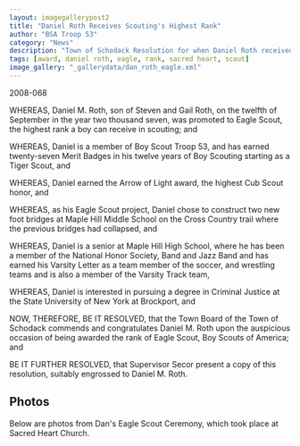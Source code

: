 ```yaml
--- 
layout: imagegallerypost2
title: "Daniel Roth Receives Scouting's Highest Rank"
author: "BSA Troop 53"
category: "News"
description: "Town of Schodack Resolution for when Daniel Roth received his Eagle Scout rank."
tags: [award, daniel roth, eagle, rank, sacred heart, scout]
image_gallery: "_gallerydata/dan_roth_eagle.xml"
---
```


2008-068

WHEREAS, Daniel M. Roth, son of Steven and Gail Roth, on the twelfth of September in the year two thousand seven, was promoted to Eagle Scout, the highest rank a boy can receive in scouting; and

WHEREAS, Daniel is a member of Boy Scout Troop 53, and has earned twenty-seven Merit Badges in his twelve years of Boy Scouting starting as a Tiger Scout, and

WHEREAS, Daniel earned the Arrow of Light award, the highest Cub Scout honor, and

WHEREAS, as his Eagle Scout project, Daniel chose to construct two new foot bridges at Maple Hill Middle School on the Cross Country trail where the previous bridges had collapsed, and

WHEREAS, Daniel is a senior at Maple Hill High School, where he has been a member of the National Honor Society, Band and Jazz Band and has earned his Varsity Letter as a team member of the soccer, and wrestling teams and is also a member of the Varsity Track team,

WHEREAS, Daniel is interested in pursuing a degree in Criminal Justice at the State University of New York at Brockport, and

NOW, THEREFORE, BE IT RESOLVED, that the Town Board of the Town of Schodack commends and congratulates Daniel M. Roth upon the auspicious occasion of being awarded the rank of Eagle Scout, Boy Scouts of America; and

BE IT FURTHER RESOLVED, that Supervisor Secor present a copy of this resolution, suitably engrossed to Daniel M. Roth.

## Photos

Below are photos from Dan's Eagle Scout Ceremony, which took place at Sacred Heart Church.
